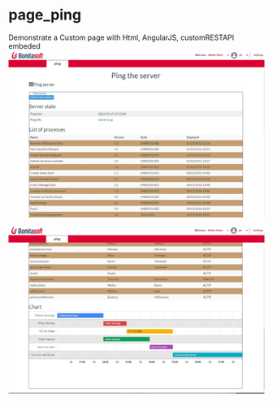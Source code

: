 # page_ping
Demonstrate a Custom page with Html, AngularJS, customRESTAPI embeded
<img src="ScreenShotPing_1.jpg"/> 

<img src="ScreenShotPing_2.jpg"/> 

